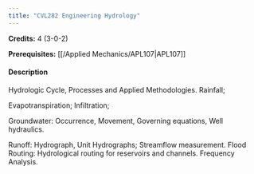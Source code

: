 ```yaml
---
title: "CVL282 Engineering Hydrology"
---
```

**Credits:** 4 (3-0-2)

**Prerequisites:** [[/Applied Mechanics/APL107|APL107]]

#### Description
Hydrologic Cycle, Processes and Applied Methodologies. Rainfall;

Evapotranspiration; Infiltration;

Groundwater: Occurrence, Movement, Governing equations, Well hydraulics.

Runoff: Hydrograph, Unit Hydrographs; Streamflow measurement. Flood Routing: Hydrological routing for reservoirs and channels. Frequency Analysis.